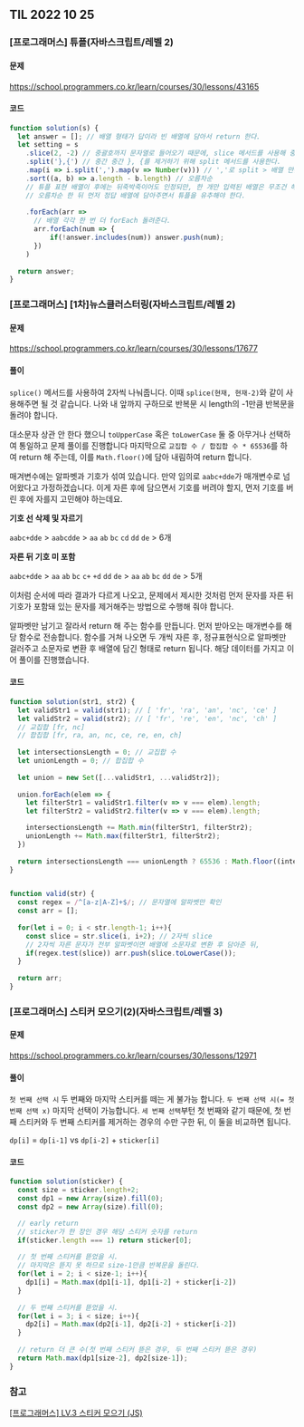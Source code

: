 ## TIL 2022 10 25

### [프로그래머스] 튜플(자바스크립트/레벨 2)

#### 문제

https://school.programmers.co.kr/learn/courses/30/lessons/43165

#### 코드

```js
function solution(s) {
  let answer = []; // 배열 형태가 답이라 빈 배열에 담아서 return 한다.
  let setting = s
    .slice(2, -2) // 중괄호까지 문자열로 들어오기 때문에, slice 메서드를 사용해 중괄호를 제거하고,
    .split('},{') // 중간 중간 }, {를 제거하기 위해 split 메서드를 사용한다.
    .map(i => i.split(',').map(v => Number(v))) // ','로 split > 배열 만든 후 문자열 > 숫자로 형변환
    .sort((a, b) => a.length - b.length) // 오름차순
    // 튜플 표현 배열이 후에는 뒤죽박죽이어도 인정되만, 한 개만 입력된 배열은 무조건 해당 튜플의 첫 스타트이기 때문에,
    // 오름차순 한 뒤 먼저 정답 배열에 담아주면서 튜플을 유추해야 한다.
    
    .forEach(arr =>
      // 배열 각각 한 번 더 forEach 돌려준다.
      arr.forEach(num => {
          if(!answer.includes(num)) answer.push(num);
      })
    )
  
  return answer;
}
```

### [프로그래머스] [1차]뉴스클러스터링(자바스크립트/레벨 2)

#### 문제

https://school.programmers.co.kr/learn/courses/30/lessons/17677

#### 풀이

<code>splice()</code> 메서드를 사용하여 2자씩 나눠줍니다.
이때 <code>splice(현재, 현재-2)</code>와 같이 사용해주면 될 것 같습니다.
나와 내 앞까지 구하므로 반복문 시 length의 -1만큼 반복문을 돌려야 합니다.

대소문자 상관 안 한다 했으니 <code>toUpperCase</code> 혹은 <code>toLowerCase</code> 둘 중 아무거나 선택하여 통일하고 문제 풀이를 진행합니다
마지막으로 <code>교집합 수 / 합집합 수 * 65536</code>를 하여 return 해 주는데, 이를 <code>Math.floor()</code>에 담아 내림하여 return 합니다.

매겨변수에는 알파벳과 기호가 섞여 있습니다. 만약 임의로 <code>aabc+dde</code>가 매개변수로 넘어왔다고 가정하겠습니다.
이게 자른 후에 담으면서 기호를 버려야 할지, 먼저 기호를 버린 후에 자를지 고민해야 하는데요.

**기호 선 삭제 및 자르기**

<code>aabc+dde</code> > <code>aabcdde</code> > <code>aa</code> <code>ab</code> <code>bc</code> <code>cd</code> <code>dd</code> <code>de</code> > 6개

**자른 뒤 기호 미 포함**

<code>aabc+dde</code> > <code>aa</code> <code>ab</code> <code>bc</code> <code>c+</code> <code>+d</code> <code>dd</code> <code>de</code> > <code>aa</code> <code>ab</code> <code>bc</code> <code>dd</code> <code>de</code> > 5개

이처럼 순서에 따라 결과가 다르게 나오고, 문제에서 제시한 것처럼 먼저 문자를 자른 뒤 기호가 포함돼 있는 문자를 제거해주는 방법으로 수행해 줘야 합니다.

알파벳만 남기고 잘라서 return 해 주는 함수를 만듭니다. 먼저 받아오는 매개변수를 해당 함수로 전송합니다. 함수를 거쳐 나오면 두 개씩 자른 후, 정규표현식으로 알파벳만 걸러주고 소문자로 변환 후 배열에 담긴 형태로 return 됩니다. 해당 데이터를 가지고 이어 풀이를 진행했습니다.

#### 코드

```js
function solution(str1, str2) {
  let validStr1 = valid(str1); // [ 'fr', 'ra', 'an', 'nc', 'ce' ]
  let validStr2 = valid(str2); // [ 'fr', 're', 'en', 'nc', 'ch' ]
  // 교집합 [fr, nc]
  // 합칩합 [fr, ra, an, nc, ce, re, en, ch]
  
  let intersectionsLength = 0; // 교집합 수
  let unionLength = 0; // 합집합 수
  
  let union = new Set([...validStr1, ...validStr2]);
  
  union.forEach(elem => {
    let filterStr1 = validStr1.filter(v => v === elem).length;
    let filterStr2 = validStr2.filter(v => v === elem).length;

    intersectionsLength += Math.min(filterStr1, filterStr2);
    unionLength += Math.max(filterStr1, filterStr2);
  })
  
  return intersectionsLength === unionLength ? 65536 : Math.floor((intersectionsLength/unionLength)*65536);
}


function valid(str) {
  const regex = /^[a-z|A-Z]+$/; // 문자열에 알파벳만 확인
  const arr = [];
  
  for(let i = 0; i < str.length-1; i++){
    const slice = str.slice(i, i+2); // 2자씩 slice
    // 2자씩 자른 문자가 전부 알파벳이면 배열에 소문자로 변환 후 담아준 뒤,
    if(regex.test(slice)) arr.push(slice.toLowerCase());
  }
  
  return arr;
}
```

### [프로그래머스] 스티커 모으기(2)(자바스크립트/레벨 3)

#### 문제

https://school.programmers.co.kr/learn/courses/30/lessons/12971

#### 풀이

<code>첫 번째 선택 시</code> 두 번째와 마지막 스티커를 떼는 게 불가능 합니다.
<code>두 번째 선택 시(= 첫 번째 선택 x)</code> 마지막 선택이 가능합니다.
<code>세 번째 선택</code>부턴 첫 번째와 같기 때문에, 첫 번째 스티커와 두 번째 스티커를 제거하는 경우의 수만 구한 뒤, 이 둘을 비교하면 됩니다.

<code>dp[i]</code> = <code>dp[i-1]</code> vs <code>dp[i-2]</code> + <code>sticker[i]</code>

#### 코드

```js
function solution(sticker) {
  const size = sticker.length+2;
  const dp1 = new Array(size).fill(0);
  const dp2 = new Array(size).fill(0);

  // early return
  // sticker가 한 장인 경우 해당 스티커 숫자를 return
  if(sticker.length === 1) return sticker[0];
  
  // 첫 번째 스티커를 뜯었을 시.
  // 마지막은 뜯지 못 하므로 size-1만큼 반복문을 돌린다.
  for(let i = 2; i < size-1; i++){
    dp1[i] = Math.max(dp1[i-1], dp1[i-2] + sticker[i-2])
  }
  
  // 두 번째 스티커를 뜯었을 시.
  for(let i = 3; i < size; i++){
    dp2[i] = Math.max(dp2[i-1], dp2[i-2] + sticker[i-2])
  }
  
  // return 더 큰 수(첫 번째 스티커 뜯은 경우, 두 번째 스티커 뜯은 경우)
  return Math.max(dp1[size-2], dp2[size-1]);
}
```

### 참고

[[프로그래머스] LV.3 스티커 모으기 (JS)](https://velog.io/@longroadhome/%ED%94%84%EB%A1%9C%EA%B7%B8%EB%9E%98%EB%A8%B8%EC%8A%A4-LV.3-%EC%8A%A4%ED%8B%B0%EC%BB%A4-%EB%AA%A8%EC%9C%BC%EA%B8%B0-JS)
